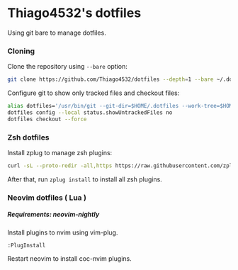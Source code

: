 # Thiago4532's dotfiles  

Using git bare to manage dotfiles.

### Cloning

Clone the repository using `--bare` option:
```bash
git clone https://github.com/Thiago4532/dotfiles --depth=1 --bare ~/.dotfiles
```

Configure git to show only tracked files and checkout files:
```bash
alias dotfiles='/usr/bin/git --git-dir=$HOME/.dotfiles --work-tree=$HOME' # Dotfiles
dotfiles config --local status.showUntrackedFiles no
dotfiles checkout --force
```

### Zsh dotfiles

Install zplug to manage zsh plugins:
```zsh
curl -sL --proto-redir -all,https https://raw.githubusercontent.com/zplug/installer/master/installer.zsh | zsh
```

After that, run `zplug install` to install all zsh plugins.

### Neovim dotfiles ( Lua )
##### Requirements: neovim-nightly

Install plugins to nvim using vim-plug.
```
:PlugInstall
```

Restart neovim to install coc-nvim plugins.
